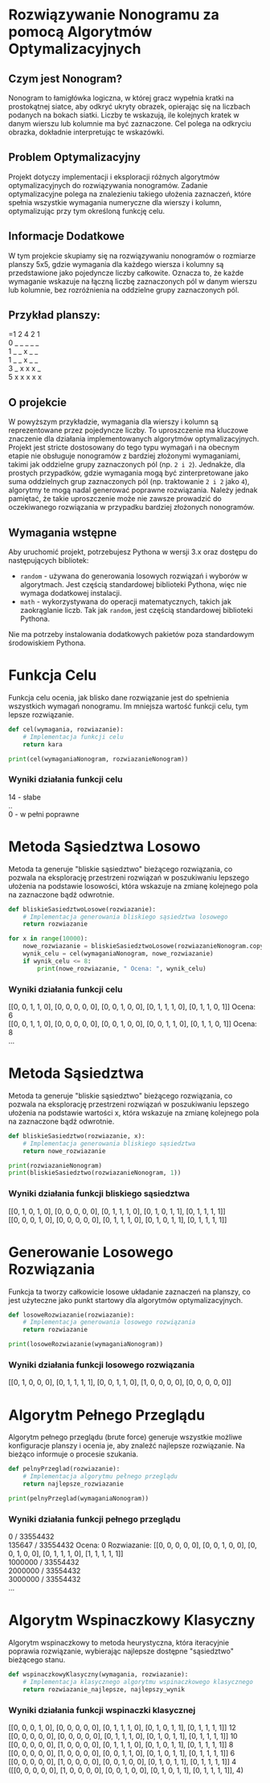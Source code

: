 # Rozwiązywanie Nonogramu za pomocą Algorytmów Optymalizacyjnych

## Czym jest Nonogram?
Nonogram to łamigłówka logiczna, w której gracz wypełnia kratki na prostokątnej siatce, aby odkryć ukryty obrazek, opierając się na liczbach podanych na bokach siatki. Liczby te wskazują, ile kolejnych kratek w danym wierszu lub kolumnie ma być zaznaczone. Cel polega na odkryciu obrazka, dokładnie interpretując te wskazówki.

## Problem Optymalizacyjny
Projekt dotyczy implementacji i eksploracji różnych algorytmów optymalizacyjnych do rozwiązywania nonogramów. Zadanie optymalizacyjne polega na znalezieniu takiego ułożenia zaznaczeń, które spełnia wszystkie wymagania numeryczne dla wierszy i kolumn, optymalizując przy tym określoną funkcję celu.

## Informacje Dodatkowe

W tym projekcie skupiamy się na rozwiązywaniu nonogramów o rozmiarze planszy 5x5, gdzie wymagania dla każdego wiersza i kolumny są przedstawione jako pojedyncze liczby całkowite. Oznacza to, że każde wymaganie wskazuje na łączną liczbę zaznaczonych pól w danym wierszu lub kolumnie, bez rozróżnienia na oddzielne grupy zaznaczonych pól.

## Przykład planszy:
=1 2 4 2 1<br />
0 _ _ _ _ _<br />
1 _ _ x _ _<br />
1 _ _ x _ _<br />
3 _ x x x _<br />
5 x x x x x<br />

## O projekcie

W powyższym przykładzie, wymagania dla wierszy i kolumn są reprezentowane przez pojedyncze liczby. To uproszczenie ma kluczowe znaczenie dla działania implementowanych algorytmów optymalizacyjnych. Projekt jest stricte dostosowany do tego typu wymagań i na obecnym etapie nie obsługuje nonogramów z bardziej złożonymi wymaganiami, takimi jak oddzielne grupy zaznaczonych pól (np. `2 i 2`). Jednakże, dla prostych przypadków, gdzie wymagania mogą być zinterpretowane jako suma oddzielnych grup zaznaczonych pól (np. traktowanie `2 i 2` jako `4`), algorytmy te mogą nadal generować poprawne rozwiązania. Należy jednak pamiętać, że takie uproszczenie może nie zawsze prowadzić do oczekiwanego rozwiązania w przypadku bardziej złożonych nonogramów.

## Wymagania wstępne

Aby uruchomić projekt, potrzebujesz Pythona w wersji 3.x oraz dostępu do następujących bibliotek:

- `random` - używana do generowania losowych rozwiązań i wyborów w algorytmach. Jest częścią standardowej biblioteki Pythona, więc nie wymaga dodatkowej instalacji.
- `math` - wykorzystywana do operacji matematycznych, takich jak zaokrąglanie liczb. Tak jak `random`, jest częścią standardowej biblioteki Pythona.

Nie ma potrzeby instalowania dodatkowych pakietów poza standardowym środowiskiem Pythona.


# Funkcja Celu
Funkcja celu ocenia, jak blisko dane rozwiązanie jest do spełnienia wszystkich wymagań nonogramu. Im mniejsza wartość funkcji celu, tym lepsze rozwiązanie.

```python
def cel(wymagania, rozwiazanie):
    # Implementacja funkcji celu
    return kara

print(cel(wymaganiaNonogram, rozwiazanieNonogram))
```
### Wyniki działania funkcji celu
14 - słabe<br />
..<br />
0 - w pełni poprawne<br />

# Metoda Sąsiedztwa Losowo
Metoda ta generuje "bliskie sąsiedztwo" bieżącego rozwiązania, co pozwala na eksplorację przestrzeni rozwiązań w poszukiwaniu lepszego ułożenia na podstawie losowości, która wskazuje na zmianę kolejnego pola na zaznaczone bądź odwrotnie.

```python
def bliskieSasiedztwoLosowe(rozwiazanie):
    # Implementacja generowania bliskiego sąsiedztwa losowego
    return rozwiazanie

for x in range(10000):
    nowe_rozwiazanie = bliskieSasiedztwoLosowe(rozwiazanieNonogram.copy())
    wynik_celu = cel(wymaganiaNonogram, nowe_rozwiazanie)
    if wynik_celu <= 8:
        print(nowe_rozwiazanie, " Ocena: ", wynik_celu)
```
### Wyniki działania funkcji celu
[[0, 0, 1, 1, 0], [0, 0, 0, 0, 0], [0, 0, 1, 0, 0], [0, 1, 1, 1, 0], [0, 1, 1, 0, 1]]  Ocena:  6<br />
[[0, 0, 1, 1, 0], [0, 0, 0, 0, 0], [0, 0, 1, 0, 0], [0, 0, 1, 1, 0], [0, 1, 1, 0, 1]]  Ocena:  8<br />
...<br />

# Metoda Sąsiedztwa
Metoda ta generuje "bliskie sąsiedztwo" bieżącego rozwiązania, co pozwala na eksplorację przestrzeni rozwiązań w poszukiwaniu lepszego ułożenia na podstawie wartości x, która wskazuje na zmianę kolejnego pola na zaznaczone bądź odwrotnie.

```python
def bliskieSasiedztwo(rozwiazanie, x):
    # Implementacja generowania bliskiego sąsiedztwa
    return nowe_rozwiazanie

print(rozwiazanieNonogram)
print(bliskieSasiedztwo(rozwiazanieNonogram, 1))
```
### Wyniki działania funkcji bliskiego sąsiedztwa
[[0, 1, 0, 1, 0], [0, 0, 0, 0, 0], [0, 1, 1, 1, 0], [0, 1, 0, 1, 1], [0, 1, 1, 1, 1]]<br />
[[0, 0, 0, 1, 0], [0, 0, 0, 0, 0], [0, 1, 1, 1, 0], [0, 1, 0, 1, 1], [0, 1, 1, 1, 1]]<br />

# Generowanie Losowego Rozwiązania
Funkcja ta tworzy całkowicie losowe układanie zaznaczeń na planszy, co jest użyteczne jako punkt startowy dla algorytmów optymalizacyjnych.

```python
def losoweRozwiazanie(rozwiazanie):
    # Implementacja generowania losowego rozwiązania
    return rozwiazanie

print(losoweRozwiazanie(wymaganiaNonogram))
```
### Wyniki działania funkcji losowego rozwiązania
[[0, 1, 0, 0, 0], [0, 1, 1, 1, 1], [0, 0, 1, 1, 0], [1, 0, 0, 0, 0], [0, 0, 0, 0, 0]]

# Algorytm Pełnego Przeglądu
Algorytm pełnego przeglądu (brute force) generuje wszystkie możliwe konfiguracje planszy i ocenia je, aby znaleźć najlepsze rozwiązanie. Na bieżąco informuje o procesie szukania.

```python
def pelnyPrzeglad(rozwiazanie):
    # Implementacja algorytmu pełnego przeglądu
    return najlepsze_rozwiazanie

print(pelnyPrzeglad(wymaganiaNonogram))
```
### Wyniki działania funkcji pełnego przeglądu
0 / 33554432<br />
135647 / 33554432  Ocena:  0  Rozwiazanie:  [[0, 0, 0, 0, 0], [0, 0, 1, 0, 0], [0, 0, 1, 0, 0], [0, 1, 1, 1, 0], [1, 1, 1, 1, 1]]<br />
1000000 / 33554432 <br />
2000000 / 33554432<br />
3000000 / 33554432<br />
...<br />

# Algorytm Wspinaczkowy Klasyczny
Algorytm wspinaczkowy to metoda heurystyczna, która iteracyjnie poprawia rozwiązanie, wybierając najlepsze dostępne "sąsiedztwo" bieżącego stanu.

```python
def wspinaczkowyKlasyczny(wymagania, rozwiazanie):
    # Implementacja klasycznego algorytmu wspinaczkowego klasycznego
    return rozwiazanie_najlepsze, najlepszy_wynik
```
### Wyniki działania funkcji wspinaczki klasycznej
[[0, 0, 0, 1, 0], [0, 0, 0, 0, 0], [0, 1, 1, 1, 0], [0, 1, 0, 1, 1], [0, 1, 1, 1, 1]] 12<br />
[[0, 0, 0, 0, 0], [0, 0, 0, 0, 0], [0, 1, 1, 1, 0], [0, 1, 0, 1, 1], [0, 1, 1, 1, 1]] 10<br />
[[0, 0, 0, 0, 0], [1, 0, 0, 0, 0], [0, 1, 1, 1, 0], [0, 1, 0, 1, 1], [0, 1, 1, 1, 1]] 8<br />
[[0, 0, 0, 0, 0], [1, 0, 0, 0, 0], [0, 0, 1, 1, 0], [0, 1, 0, 1, 1], [0, 1, 1, 1, 1]] 6<br />
[[0, 0, 0, 0, 0], [1, 0, 0, 0, 0], [0, 0, 1, 0, 0], [0, 1, 0, 1, 1], [0, 1, 1, 1, 1]] 4<br />
([[0, 0, 0, 0, 0], [1, 0, 0, 0, 0], [0, 0, 1, 0, 0], [0, 1, 0, 1, 1], [0, 1, 1, 1, 1]], 4)<br />